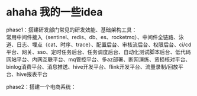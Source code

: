 # ahaha 我的一些idea
phase1：搭建研发部门常见的研发效能、基础架构工具：   
常用中间件接入（sentinel、redis、db、es、rocketmq）、中间件全链路、泳道、日志、埋点（cat、时序、trace）、配置后台、审核流后台、权限后台、ci/cd平台、网关、sso、定时任务后台、任务调度后台、自动化测试脚本后台、低代码网站平台、内网互联平台、mq管控平台、多az部署、断网演练、资损核对平台、binlog消费平台、消息推送、hive开发平台、flink开发平台、流量录制/回放平台、hive报表平台   

phase2：搭建一个电商系统：



